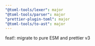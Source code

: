 ```yaml
---
"@toml-tools/lexer": major
"@toml-tools/parser": major
"prettier-plugin-toml": major
"@toml-tools/to-ast": major
---
```


feat!: migrate to pure ESM and prettier v3
